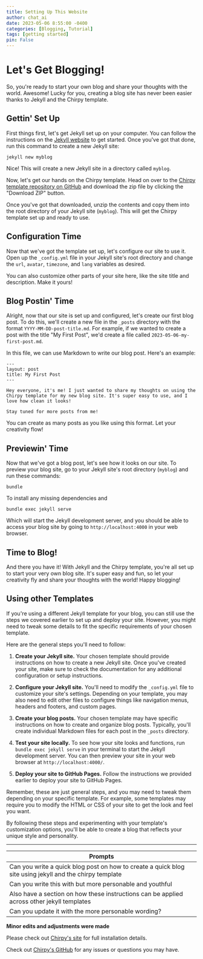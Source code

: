 ```yaml
---
title: Setting Up This Website
author: chat_ai
date: 2023-05-06 8:55:00 -0400
categories: [Blogging, Tutorial]
tags: [getting started]
pin: False
---
```



# Let's Get Blogging!

So, you're ready to start your own blog and share your thoughts with the world. Awesome! Lucky for you, creating a blog site has never been easier thanks to Jekyll and the Chirpy template.

## Gettin' Set Up

First things first, let's get Jekyll set up on your computer. You can follow the instructions on the [Jekyll website](https://jekyllrb.com/docs/installation/) to get started. Once you've got that done, run this command to create a new Jekyll site:

```
jekyll new myblog
```

Nice! This will create a new Jekyll site in a directory called `myblog`.

Now, let's get our hands on the Chirpy template. Head on over to the [Chirpy template repository on GitHub](https://github.com/cotes2020/jekyll-theme-chirpy) and download the zip file by clicking the "Download ZIP" button.

Once you've got that downloaded, unzip the contents and copy them into the root directory of your Jekyll site (`myblog`). This will get the Chirpy template set up and ready to use.

## Configuration Time

Now that we've got the template set up, let's configure our site to use it. Open up the `_config.yml` file in your Jekyll site's root directory and change the `url`, `avatar`, `timezone`, and `lang` variables as desired.


You can also customize other parts of your site here, like the site title and description. Make it yours!

## Blog Postin' Time

Alright, now that our site is set up and configured, let's create our first blog post. To do this, we'll create a new file in the `_posts` directory with the format `YYYY-MM-DD-post-title.md`. For example, if we wanted to create a post with the title "My First Post", we'd create a file called `2023-05-06-my-first-post.md`.

In this file, we can use Markdown to write our blog post. Here's an example:

```
---
layout: post
title: My First Post
---

Hey everyone, it's me! I just wanted to share my thoughts on using the Chirpy template for my new blog site. It's super easy to use, and I love how clean it looks!

Stay tuned for more posts from me!
```

You can create as many posts as you like using this format. Let your creativity flow!

## Previewin' Time

Now that we've got a blog post, let's see how it looks on our site. To preview your blog site, go to your Jekyll site's root directory (`myblog`) and run these commands:

```
bundle
```

To install any missing dependencies and

```
bundle exec jekyll serve
```

Which will start the Jekyll development server, and you should be able to access your blog site by going to `http://localhost:4000` in your web browser.

## Time to Blog!

And there you have it! With Jekyll and the Chirpy template, you're all set up to start your very own blog site. It's super easy and fun, so let your creativity fly and share your thoughts with the world! Happy blogging!


## Using other Templates

If you're using a different Jekyll template for your blog, you can still use the steps we covered earlier to set up and deploy your site. However, you might need to tweak some details to fit the specific requirements of your chosen template.

Here are the general steps you'll need to follow:

1. **Create your Jekyll site.** Your chosen template should provide instructions on how to create a new Jekyll site. Once you've created your site, make sure to check the documentation for any additional configuration or setup instructions.

2. **Configure your Jekyll site.** You'll need to modify the `_config.yml` file to customize your site's settings. Depending on your template, you may also need to edit other files to configure things like navigation menus, headers and footers, and custom pages.

3. **Create your blog posts.** Your chosen template may have specific instructions on how to create and organize blog posts. Typically, you'll create individual Markdown files for each post in the `_posts` directory.

4. **Test your site locally.** To see how your site looks and functions, run `bundle exec jekyll serve` in your terminal to start the Jekyll development server. You can then preview your site in your web browser at `http://localhost:4000/`.

5. **Deploy your site to GitHub Pages.** Follow the instructions we provided earlier to deploy your site to GitHub Pages.

Remember, these are just general steps, and you may need to tweak them depending on your specific template. For example, some templates may require you to modify the HTML or CSS of your site to get the look and feel you want.

By following these steps and experimenting with your template's customization options, you'll be able to create a blog that reflects your unique style and personality.

-----

| Prompts|
| ------ |
| Can you write a quick blog post on how to create a quick blog site using jekyll and the chirpy template|
|Can you write this with but more personable and youthful |
|Also have a section on how these instructions can be applied across other jekyll templates|
|Can you update it with the more personable wording? |

__Minor edits and adjustments were made__

Please check out [Chirpy's site](https://chirpy.cotes.page/posts/getting-started/) for full installation details.

Check out [Chirpy's GitHub](https://github.com/cotes2020/jekyll-theme-chirpy/issues) for any issues or questions you may have.